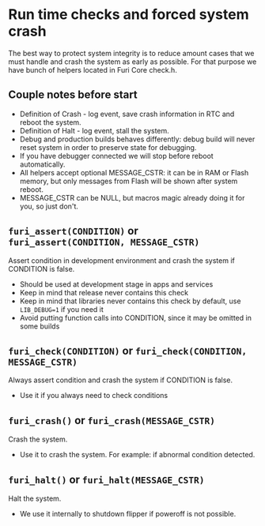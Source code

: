# Run time checks and forced system crash

The best way to protect system integrity is to reduce amount cases that we must handle and crash the system as early as possible.
For that purpose we have bunch of helpers located in Furi Core check.h.

## Couple notes before start

- Definition of Crash - log event, save crash information in RTC and reboot the system.
- Definition of Halt - log event, stall the system.
- Debug and production builds behaves differently: debug build will never reset system in order to preserve state for debugging.
- If you have debugger connected we will stop before reboot automatically.
- All helpers accept optional MESSAGE_CSTR: it can be in RAM or Flash memory, but only messages from Flash will be shown after system reboot.
- MESSAGE_CSTR can be NULL, but macros magic already doing it for you, so just don't.

## `furi_assert(CONDITION)` or `furi_assert(CONDITION, MESSAGE_CSTR)`

Assert condition in development environment and crash the system if CONDITION is false.

- Should be used at development stage in apps and services
- Keep in mind that release never contains this check
- Keep in mind that libraries never contains this check by default, use `LIB_DEBUG=1` if you need it
- Avoid putting function calls into CONDITION, since it may be omitted in some builds

## `furi_check(CONDITION)` or `furi_check(CONDITION, MESSAGE_CSTR)`

Always assert condition and crash the system if CONDITION is false.

- Use it if you always need to check conditions

## `furi_crash()` or `furi_crash(MESSAGE_CSTR)`

Crash the system.

- Use it to crash the system. For example: if abnormal condition detected.

## `furi_halt()` or `furi_halt(MESSAGE_CSTR)`

Halt the system.

- We use it internally to shutdown flipper if poweroff is not possible.
